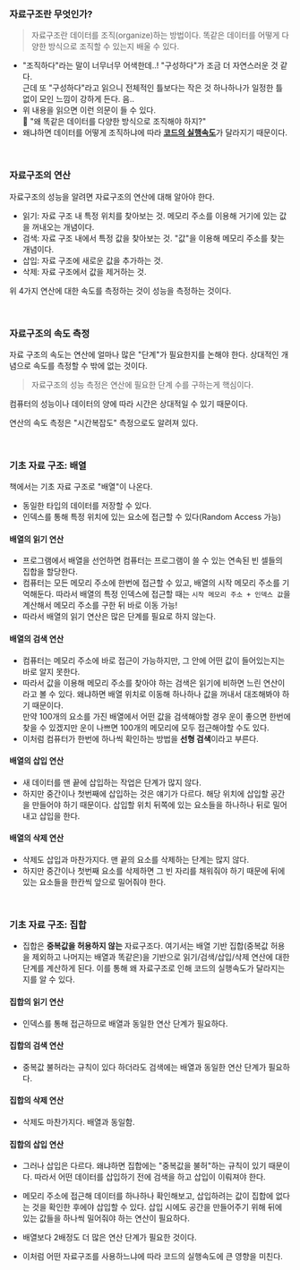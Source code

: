 ### 자료구조란 무엇인가?
>자료구조란 데이터를 조직(organize)하는 방법이다. 똑같은 데이터를 어떻게 다양한 방식으로 조직할 수 있는지 배울 수 있다.

- "조직하다"라는 말이 너무너무 어색한데..! "구성하다"가 조금 더 자연스러운 것 같다.<br>
근데 또 "구성하다"라고 읽으니 전체적인 틀보다는 작은 것 하나하나가 일정한 틀 없이 모인 느낌이 강하게 든다. 음..
- 위 내용을 읽으면 이런 의문이 들 수 있다.<br> 🤔 "왜 똑같은 데이터를 다양한 방식으로 조직해야 하지?"
- 왜냐하면 데이터를 어떻게 조직하냐에 따라 <u>**코드의 실행속도**</u>가 달라지기 때문이다.

<br>

### 자료구조의 연산
자료구조의 성능을 알려면 자료구조의 연산에 대해 알아야 한다.
- 읽기: 자료 구조 내 특정 위치를 찾아보는 것. 메모리 주소를 이용해 거기에 있는 값을 꺼내오는 개념이다.
- 검색: 자료 구조 내에서 특정 값을 찾아보는 것. "값"을 이용해 메모리 주소를 찾는 개념이다.
- 삽입: 자료 구조에 새로운 값을 추가하는 것.
- 삭제: 자료 구조에서 값을 제거하는 것.

위 4가지 연산에 대한 속도를 측정하는 것이 성능을 측정하는 것이다.

<br>

### 자료구조의 속도 측정
자료 구조의 속도는 연산에 얼마나 많은 "단계"가 필요한지를 논해야 한다. 상대적인 개념으로 속도를 측정할 수 밖에 없는 것이다.<br>
>자료구조의 성능 측정은 연산에 필요한 단계 수를 구하는게 핵심이다.

컴퓨터의 성능이나 데이터의 양에 따라 시간은 상대적일 수 있기 때문이다.

연산의 속도 측정은 "시간복잡도" 측정으로도 알려져 있다.

<br>

### 기초 자료 구조: 배열
책에서는 기초 자료 구조로 "배열"이 나온다.
- 동일한 타입의 데이터를 저장할 수 있다.
- 인덱스를 통해 특정 위치에 있는 요소에 접근할 수 있다(Random Access 가능)

#### 배열의 읽기 연산
- 프로그램에서 배열을 선언하면 컴퓨터는 프로그램이 쓸 수 있는 연속된 빈 셀들의 집합을 할당한다.
- 컴퓨터는 모든 메모리 주소에 한번에 접근할 수 있고, 배열의 시작 메모리 주소를 기억해둔다. 따라서 배열의 특정 인덱스에 접근할 때는 `시작 메모리 주소 + 인덱스 값`을 계산해서 메모리 주소를 구한 뒤 바로 이동 가능!
- 따라서 배열의 읽기 연산은 많은 단계를 필요로 하지 않는다.

#### 배열의 검색 연산
- 컴퓨터는 메모리 주소에 바로 접근이 가능하지만, 그 안에 어떤 값이 들어있는지는 바로 알지 못한다.
- 따라서 값을 이용해 메모리 주소를 찾아야 하는 검색은 읽기에 비하면 느린 연산이라고 볼 수 있다. 왜냐하면 배열 위치로 이동해 하나하나 값을 꺼내서 대조해봐야 하기 때문이다.<br>
만약 100개의 요소를 가진 배열에서 어떤 값을 검색해야할 경우 운이 좋으면 한번에 찾을 수 있겠지만 운이 나쁘면 100개의 메모리에 모두 접근해야할 수도 있다.
- 이처럼 컴퓨터가 한번에 하나씩 확인하는 방법을 **선형 검색**이라고 부른다.

#### 배열의 삽입 연산
- 새 데이터를 맨 끝에 삽입하는 작업은 단계가 많지 않다.
- 하지만 중간이나 첫번째에 삽입하는 것은 얘기가 다르다. 해당 위치에 삽입할 공간을 만들어야 하기 때문이다. 삽입할 위치 뒤쪽에 있는 요소들을 하나하나 뒤로 밀어내고 삽입을 한다.

#### 배열의 삭제 연산
- 삭제도 삽입과 마찬가지다. 맨 끝의 요소를 삭제하는 단계는 많지 않다.
- 하지만 중간이나 첫번째 요소를 삭제하면 그 빈 자리를 채워줘야 하기 때문에 뒤에 있는 요소들을 한칸씩 앞으로 밀어줘야 한다.

<br>

### 기초 자료 구조: 집합
- 집합은 **중복값을 허용하지 않는** 자료구조다. 여기서는 배열 기반 집합(중복값 허용을 제외하고 나머지는 배열과 똑같은)을 기반으로 읽기/검색/삽입/삭제 연산에 대한 단계를 계산하게 된다. 이를 통해 왜 자료구조로 인해 코드의 실행속도가 달라지는지를 알 수 있다.

#### 집합의 읽기 연산
- 인덱스를 통해 접근하므로 배열과 동일한 연산 단계가 필요하다.

#### 집합의 검색 연산
- 중복값 불허라는 규칙이 있다 하더라도 검색에는 배열과 동일한 연산 단계가 필요하다.

#### 집합의 삭제 연산
- 삭제도 마찬가지다. 배열과 동일함.

#### 집합의 삽입 연산
- 그러나 삽입은 다르다. 왜냐하면 집합에는 "중복값을 불허"하는 규칙이 있기 때문이다. 따라서 어떤 데이터를 삽입하기 전에 검색을 하고 삽입이 이뤄져야 한다.
- 메모리 주소에 접근해 데이터를 하나하나 확인해보고, 삽입하려는 값이 집합에 없다는 것을 확인한 후에야 삽입할 수 있다. 삽입 시에도 공간을 만들어주기 위해 뒤에 있는 값들을 하나씩 밀어줘야 하는 연산이 필요하다.
- 배열보다 2배정도 더 많은 연산 단계가 필요한 것이다.

- 이처럼 어떤 자료구조를 사용하느냐에 따라 코드의 실행속도에 큰 영향을 미친다.





